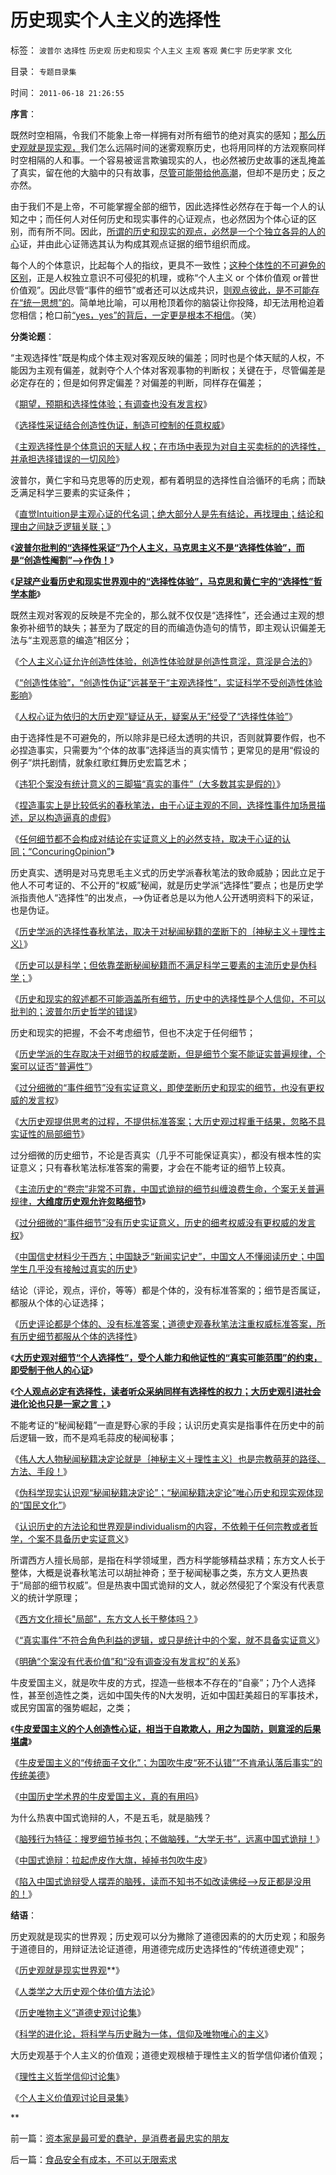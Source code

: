# 历史现实个人主义的选择性

标签： `波普尔` `选择性` `历史观` `历史和现实` `个人主义` `主观` `客观` `黄仁宇` `历史学家` `文化` 

目录： `专题目录集`

时间： `2011-06-18 21:26:55`

**序言**：

既然时空相隔，令我们不能象上帝一样拥有对所有细节的绝对真实的感知；[那么历史观就是现实观，](../../../2010/5/7/评论历史者不宜研史；分析历史就是分析现实.md)我们怎么远隔时间的迷雾观察历史，也将用同样的方法观察同样时空相隔的人和事。一个容易被谣言欺骗现实的人，也必然被历史故事的迷乱掩盖了真实，留在他的大脑中的只有故事，[尽管可能带给他高潮](../../../2010/10/10/个人主义心证允许创造性体验：意淫合法！.md)，但却不是历史；反之亦然。

由于我们不是上帝，不可能掌握全部的细节，因此选择性必然存在于每一个人的认知之中；而任何人对任何历史和现实事件的心证观点，也必然因为个体心证的区别，而有所不同。因此，[所谓的历史和现实的观点，必然是一个个独立各异的人的心](../../../2010/6/22/最大的敌人是自已；科学实证标准的的回归测试.md)证，并由此心证筛选其认为构成其观点证据的细节组织而成。

每个人的个体意识，比起每个人的指纹，更具不一致性；[这种个体性的不可避免的区别](../../../2010/1/21/人权是价值判断的原子单位.md)，正是人权独立意识不可侵犯的机理，或称“个人主义 or 个体价值观 or普世价值观”。因此尽管“事件的细节”或者还可以达成共识，[则观点彼此，是不可能存在“统一思想”的](../../../2010/11/19/统一思想战乱多；只有信仰才能抹煞人性.md)。简单地比喻，可以用枪顶着你的脑袋让你投降，却无法用枪迫着您相信；枪口前[“yes，yes”的背后，一定更是根本不相信](../../../2011/3/2/个体意识主权不是信仰：你的意识，不是别人的意识.md)。（笑）

**分类论题**：

“主观选择性”既是构成个体主观对客观反映的偏差；同时也是个体天赋的人权，不能因为主观有偏差，就剥夺个人个体对客观事物的判断权；关键在于，尽管偏差是必定存在的；但是如何界定偏差？对偏差的判断，同样存在偏差；

《[期望，预期和选择性体验；有调查也没有发言权](../../../2009/4/4/期望，预期和选择性体验；有调查也没有发言权.md)》

《[选择性采证结合创造性伪证，制造可控制的任意权威](../../../2010/10/16/逻辑能力残缺令中国文化依赖权威；青睐洋权威；.md)》

《[主观选择性是个体意识的天赋人权；在市场中表现为对自主买卖标的的选择性，并承担选择错误的一切风险](../../../2009/3/31/市场要素之万能与不能的意义.md)》

波普尔，黄仁宇和马克思等的历史观，都有着明显的选择性自洽循环的毛病；而缺乏满足科学三要素的实证条件；

《[直觉Intuition是主观心证的代名词；绝大部分人是先有结论，再找理由；结论和理由之间缺乏逻辑关联；](../../../2011/5/28/直觉！不确定性定律下的专制与民主.md)》

《[**波普尔批判的“选择性采证”乃个人主义，马克思主义不是“选择性体验”，而是“创造性阉割”——>作伪！**](../../../2010/10/9/波普尔批判的选择性采证和马克思的创造性伪证.md)》

《[**足球产业看历史和现实世界观中的“选择性体验”，马克思和黄仁宇的“选择性”哲学本能**](../../../2010/7/3/资本主义的产业建设才能振兴中国足球.md)》

既然主观对客观的反映是不完全的，那么就不仅仅是“选择性”，还会通过主观的想象弥补细节的缺失；甚至为了既定的目的而编造伪造句的情节，即主观认识偏差无法与“主观恶意的编造”相区分；

《[个人主义心证允许创造性体验，创造性体验就是创造性意淫，意淫是合法的](http://www.daifumd.com/_daifumd/blog/%E4%B8%AA%E4%BA%BA%E4%B8%BB%E4%B9%89%E5%BF%83%E8%AF%81%E5%85%81%E8%AE%B8%E5%88%9B%E9%80%A0%E6%80%A7%E4%BD%93%E9%AA%8C)》

《[“创造性体验”，“创造性伪证”远甚至于“主观选择性”，实证科学不受创造性体验影响](../../../2010/10/10/“创造性伪证”哲学诡辩艺术.md)》

《[人权心证为依归的大历史观“疑证从无，疑案从无”经受了“选择性体验”](../../../2010/6/22/最大的敌人是自已；科学实证标准的的回归测试.md)》

由于选择性是不可避免的，所以除非是已经太透明的共识，否则就算要作假，也不必捏造事实，只需要为“个体的故事”选择适当的真实情节；更常见的是用“假设的例子”烘托剧情，就象红歌红舞历史宏篇艺术；

《[违犯个案没有统计意义的三脚猫“真实的事件”（大多数其实是假的）](../../../2009/7/10/三脚猫真理艺术.md)》

《[捏造事实上是比较低劣的春秋笔法，由于心证主观的不同，选择性事件加场景描述，足以构造逼真的虚假](../../../2009/6/16/三脚猫的真理观和独脚龙.md)》

《[任何细节都不会构成对结论在实证意义上的必然支持，取决于心证的认同；“ConcuringOpinion”](../../../2011/6/15/为什么会“同意，ConcuringOpinion？.md)》

历史真实、透明是对马克思毛主义式的历史学派春秋笔法的致命威胁；因此立足于他人不可考证的、不公开的“权威”秘闻，就是历史学派“选择性”要点；也是历史学派指责他人“选择性”的出发点，——>伪证者总是以为他人公开透明资料下的采证，也是伪证。

《[历史学派的选择性春秋笔法，取决于对秘闻秘籍的垄断下的｛神秘主义＋理性主义｝](../../../2010/4/20/宗教的萌芽；和宗教萌芽的路径、方法、手段！.md)》

《[历史可以是科学；但依靠垄断秘闻秘籍而不满足科学三要素的主流历史是伪科学；](../../../2010/4/19/“秘闻秘籍决定论”唯心历史和现实观体现的“国民文化.md)》

《[历史和现实的叙述都不可能涵盖所有细节，历史中的选择性是个人信仰，不可以批判的；波普尔历史哲学的错误](../../../2010/10/7/波普尔哲学本身是伪科学;.md)》

历史和现实的把握，不会不考虑细节，但也不决定于任何细节；

《[历史学派的生存取决于对细节的权威垄断，但是细节个案不能证实普遍规律，个案可以证否“普遍性”](../../../2010/4/21/大维度历史观允许在细节上“自圆其说”.md)》

《[过分细微的“事件细节”没有实证意义，即使垄断历史和现实的细节，也没有更权威的发言权](../../../2010/4/13/历史的细考权威没有“更权威”的发言权.md)》

《[大历史观提供思考的过程，不提供标准答案；大历史观过程重于结果，忽略不具实证性的局部细节](../../../2010/5/7/大历史观提供分析过程不提供标准答案.md)》

过分细微的历史细节，不论是否真实（几乎不可能保证真实），都没有根本性的实证意义；只有春秋笔法标准答案的需要，才会在不能考证的细节上较真。

《[主流历史的“卷宗”非常不可靠，中国式诡辩的细节纠缠浪费生命，个案无关普遍规律，**大维度历史观允许忽略细节**](../../../2010/4/21/大维度历史观允许在细节上“自圆其说”.md)》

《[过分细微的“事件细节”没有历史实证意义，历史的细考权威没有更权威的发言权](../../../2010/4/13/历史的细考权威没有“更权威”的发言权.md)》

《[中国信史材料少于西方；中国缺乏“新闻实记史”，中国文人不懂阅读历史；中国学生几乎没有接触过真实的历史](../../../2011/2/16/中国文人几乎没有接触过真实的历史.md)》

结论（评论，观点，评价，等等）都是个体的，没有标准答案的；细节是否属证，都服从个体的心证选择；

《[历史评论都是个体的、没有标准答案；道德史观春秋笔法注重权威标准答案，所有历史细节都服从个体的选择性](../../../2010/8/11/历史“评论”无所谓真实.md)》

《[**大历史观对细节“个人选择性”，受个人能力和他证性的“真实可能范围”的约束，即受制于他人的心证**](../../../2010/7/14/大历史观，付里叶变换的采样之疑证和实证.md)》

《[**个人观点必定有选择性，读者听众采纳同样有选择性的权力；大历史观引进社会进化论也只是一家之言；**](../../../2011/6/9/历史观就是现实的世界观.md)》

不能考证的“秘闻秘籍”一直是野心家的手段；认识历史真实是指事件在历史中的前后逻辑一致，而不是鸡毛蒜皮的秘闻秘事；

《[伟人大人物秘闻秘籍决定论就是｛神秘主义＋理性主义｝也是宗教萌芽的路径、方法、手段！](../../../2010/4/20/宗教的萌芽；和宗教萌芽的路径、方法、手段！.md)》

《[伪科学现实认识观“秘闻秘籍决定论”；“秘闻秘籍决定论”唯心历史和现实观体现的“国民文化”](../../../2010/4/19/“秘闻秘籍决定论”唯心历史和现实观体现的“国民文化.md)》

《[认识历史的方法论和世界观是individualism的内容，不依赖于任何宗教或者哲学，个案不具备历史实证意义](../../../2010/3/16/个案不具备历史实证意义.md)》

所谓西方人擅长局部，是指在科学领域里，西方科学能够精益求精；东方文人长于整体，大概是说春秋笔法可以胡扯神奇；至于秘闻秘事之类，东方文人更热衷于“局部的细节权威”。但是热衷中国式诡辩的文人，就必然侵犯了个案没有代表意义的统计学原理；

《[西方文化擅长"局部"，东方文人长于整体吗？](../../../2009/10/27/西方文化擅长局部，东方文人长于整体吗？.md)》

《[“真实事件”不符合角色利益的逻辑，或只是统计中的个案，就不具备实证意义](../../../2009/5/22/“实”未必为实证，认识对象角色的主谓宾.md)》

《[明确“个案没有代表价值”和“没有调查没有发言权”的关系](../../../2010/4/29/声称代表农民的绝大部分不是农民.md)》

牛皮爱国主义，就是吹牛皮的方式，捏造一些根本不存在的“自豪”；乃个人选择性，甚至创造性之类，远如中国失传的N大发明，近如中国赶美超日的军事技术，或民穷国富的强势崛起，之类；

《[**牛皮爱国主义的个人创造性心证，相当于自欺欺人，用之为国防，则意淫的后果堪虞**](../../../2009/12/8/加强国防不能依靠文学创作.md)》

《[牛皮爱国主义的“传统面子文化”；为国吹牛皮“死不认错”“不肯承认落后事实”的传统美德](../../../2011/1/21/香港模式和日本鬼子“人肉开采”.md)》

《[中国历史学术界的牛皮爱国主义，真的有用吗](../../../2010/6/2/中国古代建筑技术落后的原因;牛皮爱国主义有用吗？.md)》

为什么热衷中国式诡辩的人，不是五毛，就是脑残？

《[脑残行为特征：搜罗细节掉书包；不做脑残，“大学无书”，远离中国式诡辩！](../../../2008/8/31/“大学无书”，远离中国式诡辩！.md)》

《[中国式诡辩：拉起虎皮作大旗，掉掉书包吹牛皮](../../../2011/1/31/中国式诡辩：拉起虎皮作大旗，掉掉书包吹牛皮.md)》

《[陷入中国式诡辩受人摆弄的脑残，读而不知书不如改读佛经——>反正都是没用的！](../../../2010/1/6/读而不知书不如改读佛经.md)》

**结语**：

历史观就是现实的世界观；历史观可以分为撇除了道德因素的的大历史观；和服务于道德目的，用辩证法论证道德，用道德完成历史选择性的“传统道德史观”；

《[历史观就是现实世界观](../../../2011/6/11/历史观就是现实世界观.md)**》

《[人类学之大历史观个体价值方法论](../../../2010/6/12/人类学之大历史观个体价值方法论.md)》

《[历史唯物主义”道德史观讨论集](../../../2010/6/6/“历史唯物主义”道德史观讨论集.md)》

《[科学的进化论，将科学与历史融为一体，信仰及唯物唯心的主义](../../../2009/11/27/科学，信仰，唯物唯心的主义，和进化论.md)》

大历史观基于个人主义的价值观；道德史观根植于理性主义的哲学信仰诸价值观；

《[理性主义哲学信仰讨论集](../../../2010/5/28/理性主义哲学信仰讨论集.md)》

《[个人主义价值观讨论目录集](../../../2010/5/21/个人主义价值观讨论目录集.md)》

**



前一篇：[资本家是最可爱的蠢驴，是消费者最忠实的朋友](../../../2011/6/17/资本家是最可爱的蠢驴，是消费者最忠实的朋友.md)

后一篇：[食品安全有成本，不可以无限索求](../../../2011/6/18/食品安全有成本，不可以无限索求.md)